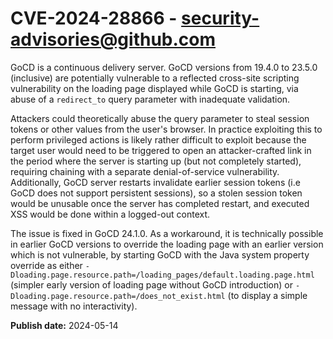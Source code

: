 # CVE-2024-28866 - security-advisories@github.com

GoCD is a continuous delivery server. GoCD versions from 19.4.0 to 23.5.0 (inclusive) are potentially vulnerable to a reflected cross-site scripting vulnerability on the loading page displayed while GoCD is starting, via abuse of a `redirect_to` query parameter with inadequate validation.

Attackers could theoretically abuse the query parameter to steal session tokens or other values from the user's browser. In practice exploiting this to perform privileged actions is likely rather difficult to exploit because the target user would need to be triggered to open an attacker-crafted link in the period where the server is starting up (but not completely started), requiring chaining with a separate denial-of-service vulnerability. Additionally, GoCD server restarts invalidate earlier session tokens (i.e GoCD does not support persistent sessions), so a stolen session token would be unusable once the server has completed restart, and executed XSS would be done within a logged-out context.

The issue is fixed in GoCD 24.1.0. As a workaround, it is technically possible in earlier GoCD versions to override the loading page with an earlier version which is not vulnerable, by starting GoCD with the Java system property override as either `-Dloading.page.resource.path=/loading_pages/default.loading.page.html` (simpler early version of loading page without GoCD introduction) or `-Dloading.page.resource.path=/does_not_exist.html` (to display a simple message with no interactivity).

**Publish date:** 2024-05-14
